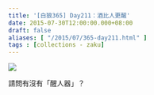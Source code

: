 ```yaml
---
title: '[白狼365] Day211：酒比人更醒'
date: 2015-07-30T12:00:00.000+08:00
draft: false
aliases: [ "/2015/07/365-day211.html" ]
tags : [collections - zaku]
---
```


![](/images/zaku211.jpg)

請問有沒有「醒人器」？
